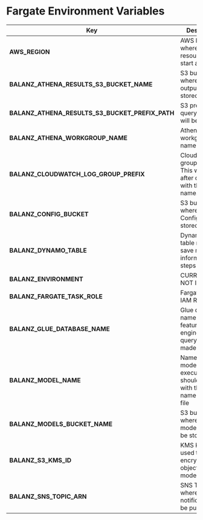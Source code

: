 # Fargate Environment Variables


| Key | Description | Example |
| --- |------------ | ------- |
|**AWS_REGION** | AWS Region where the resources will start and run |	us-east-1 |
|**BALANZ_ATHENA_RESULTS_S3_BUCKET_NAME** | S3 bucket name where query output will be stored |	balanz-mlops-dev-models |
|**BALANZ_ATHENA_RESULTS_S3_BUCKET_PREFIX_PATH** | S3 prefix where query outputs will be stored |	output |
|**BALANZ_ATHENA_WORKGROUP_NAME** | Athena workgroup name |	dev-models |
|**BALANZ_CLOUDWATCH_LOG_GROUP_PREFIX** | Cloudwatch log group prefix. This will be after completed with the model name. |	models/dev/balanz-mlops |
|**BALANZ_CONFIG_BUCKET** | S3 bucket name where Model Config file is stored |	balanz-mlops-dev-models |
|**BALANZ_DYNAMO_TABLE** | DynamoDB table name to save model information and steps outputs |	dev-models-user-recommendations |
|**BALANZ_ENVIRONMENT** | CURRENTLY NOT IN USE |	dev |
|**BALANZ_FARGATE_TASK_ROLE** | Fargate task IAM Role |	arn:aws:iam::204991841662:role/dev-user-recommendations-role |
|**BALANZ_GLUE_DATABASE_NAME** | Glue database name where feature engineering's query will be made |    dev-datalake-balanz-rds-raw-db |
|**BALANZ_MODEL_NAME** | Name of the model to execute. This should match with the class name and class file |	user-recommendations |
|**BALANZ_MODELS_BUCKET_NAME** | S3 bucket name where all the models file will be stored |	balanz-mlops-dev-models |
|**BALANZ_S3_KMS_ID** | KMS Key ID used to encrypt/decrypt objects from models bucket |	371c7544-33da-435b-aca8-66725939e65a |
|**BALANZ_SNS_TOPIC_ARN** | SNS Topic ARN where notifications will be pushed |	arn:aws:sns:us-east-1:204991841662:dev-balanz-mlops-notify-teams-sns |
